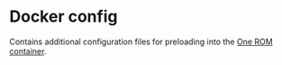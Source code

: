 # Docker config

Contains additional configuration files for preloading into the [One ROM container](/ci/docker/README.md#sdrr-container).
